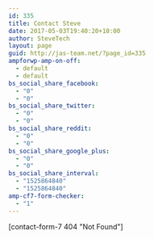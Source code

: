 ```yaml
---
id: 335
title: Contact Steve
date: 2017-05-03T19:40:20+10:00
author: SteveTech
layout: page
guid: http://jas-team.net/?page_id=335
ampforwp-amp-on-off:
  - default
  - default
bs_social_share_facebook:
  - "0"
  - "0"
bs_social_share_twitter:
  - "0"
  - "0"
bs_social_share_reddit:
  - "0"
  - "0"
bs_social_share_google_plus:
  - "0"
  - "0"
bs_social_share_interval:
  - "1525864840"
  - "1525864840"
amp-cf7-form-checker:
  - "1"
---
```

[contact-form-7 404 "Not Found"]